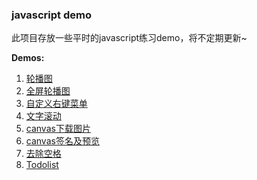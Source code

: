 ### javascript demo

此项目存放一些平时的javascript练习demo，将不定期更新~

**Demos:**

1. [轮播图](https://hehaibao.github.io/javascript-demo/slider/) 
2. [全屏轮播图](https://hehaibao.github.io/javascript-demo/slider2/) 
3. [自定义右键菜单](https://hehaibao.github.io/javascript-demo/menu/)
4. [文字滚动](https://hehaibao.github.io/javascript-demo/txt-scroll/)
5. [canvas下载图片](https://hehaibao.github.io/javascript-demo/download-canvas-img/)
6. [canvas签名及预览](https://hehaibao.github.io/javascript-demo/sign/)
7. [去除空格](https://hehaibao.github.io/javascript-demo/remove-space/)
8. [Todolist](https://hehaibao.github.io/javascript-demo/todolist/)
